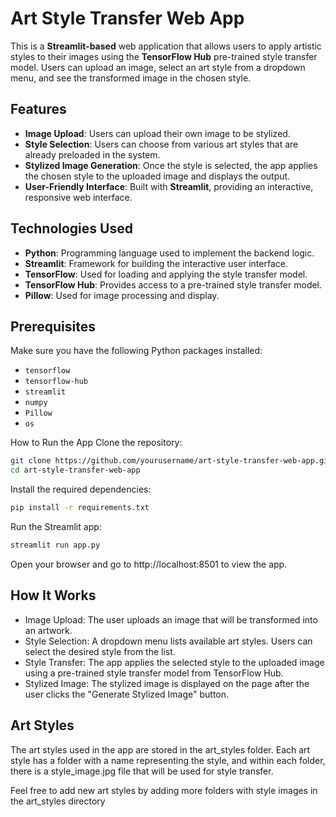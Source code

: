 # Art Style Transfer Web App

This is a **Streamlit-based** web application that allows users to apply artistic styles to their images using the **TensorFlow Hub** pre-trained style transfer model. Users can upload an image, select an art style from a dropdown menu, and see the transformed image in the chosen style.

## Features

- **Image Upload**: Users can upload their own image to be stylized.
- **Style Selection**: Users can choose from various art styles that are already preloaded in the system.
- **Stylized Image Generation**: Once the style is selected, the app applies the chosen style to the uploaded image and displays the output.
- **User-Friendly Interface**: Built with **Streamlit**, providing an interactive, responsive web interface.

## Technologies Used

- **Python**: Programming language used to implement the backend logic.
- **Streamlit**: Framework for building the interactive user interface.
- **TensorFlow**: Used for loading and applying the style transfer model.
- **TensorFlow Hub**: Provides access to a pre-trained style transfer model.
- **Pillow**: Used for image processing and display.

## Prerequisites

Make sure you have the following Python packages installed:
- `tensorflow`
- `tensorflow-hub`
- `streamlit`
- `numpy`
- `Pillow`
- `os`

How to Run the App
Clone the repository:

```bash
git clone https://github.com/yourusername/art-style-transfer-web-app.git
cd art-style-transfer-web-app
```

Install the required dependencies:

```bash
pip install -r requirements.txt
```

Run the Streamlit app:

```bash
streamlit run app.py
```
Open your browser and go to http://localhost:8501 to view the app.

## How It Works
- Image Upload: The user uploads an image that will be transformed into an artwork.
- Style Selection: A dropdown menu lists available art styles. Users can select the desired style from the list.
- Style Transfer: The app applies the selected style to the uploaded image using a pre-trained style transfer model from TensorFlow Hub.
- Stylized Image: The stylized image is displayed on the page after the user clicks the "Generate Stylized Image" button.

## Art Styles
The art styles used in the app are stored in the art_styles folder. Each art style has a folder with a name representing the style, and within each folder, there is a style_image.jpg file that will be used for style transfer.

Feel free to add new art styles by adding more folders with style images in the art_styles directory

